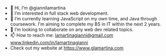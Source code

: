 - 👋 Hi, I’m @giannilamartina
- 👀 I’m interested in full stack web development.
- 🌱 I’m currently learning JavaScript on my own time, and Java through coursework. I'm aiming to complete my BS in IT within the next 2 years.
- 💞️ I’m looking to collaborate on any web dev related topics.
- 📫 How to reach me: lamartinagianni@gmail.com www.linkedin.com/in/lamartinagianni
- Check out my website at https://www.glamartina.com

<!---
giannilamartina/giannilamartina is a ✨ special ✨ repository because its `README.md` (this file) appears on your GitHub profile.
You can click the Preview link to take a look at your changes.
--->
